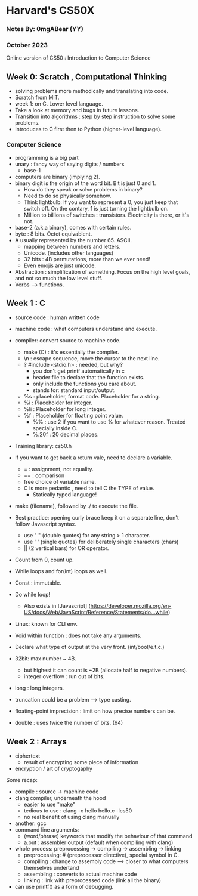 # Harvard's CS50X

### Notes By: 0mgABear (YY)

### October 2023

Online version of CS50 : Introduction to Computer Science

## Week 0: Scratch , Computational Thinking

- solving problems more methodically and translating into code.
- Scratch from MIT.
- week 1: on C. Lower level language.
- Take a look at memory and bugs in future lessons.
- Transition into algorithms : step by step instruction to solve some problems.
- Introduces to C first then to Python (higher-level language).

### Computer Science

- programming is a big part
- unary : fancy way of saying digits / numbers
  - base-1
- computers are binary (implying 2).
- binary digit is the origin of the word bit. Bit is just 0 and 1.
  - How do they speak or solve problems in binary?
  - Need to do so physically somehow.
  - Think lightbulb: If you want to represent a 0, you just keep that switch off. On the contary, 1 is just turning the lightbulb on.
  - Million to billions of switches : transistors. Electricity is there, or it's not.
- base-2 (a.k.a binary), comes with certain rules.
- byte : 8 bits. Octet equivablent.
- A usually represented by the number 65. ASCII.
  - mapping between numbers and letters.
  - Unicode. (includes other languages)
  - 32 bits : 4B permutations, more than we ever need!
  - Even emojis are just unicode.
- Abstraction : simplification of something. Focus on the high level goals, and not so much the low level stuff.
- Verbs --> functions.

## Week 1 : C

- source code : human written code
- machine code : what computers understand and execute.
- compiler: convert source to machine code.
  - make (C) : it's essentially the compiler.
  - \n : escape sequence, move the cursor to the next line.
  - ? #include <stdio.h> : needed, but why?
    - you don't get printf automatically in c
    - header file to declare that the function exists.
    - only include the functions you care about.
    - stands for: standard input/output.
  - %s : placeholder, format code. Placeholder for a string.
  - %i : Placeholder for integer.
  - %li : Placeholder for long integer.
  - %f : Placeholder for floating point value.
    - %% : use 2 if you want to use % for whatever reason. Treated specially inside C.
    - %.20f : 20 decimal places.
- Training library: cs50.h
- If you want to get back a return vale, need to declare a variable.
  - = : assignment, not equality.
  - == : comparison
  - free choice of variable name.
  - C is more pedantic , need to tell C the TYPE of value.
    - Statically typed language!
- make (filename), followed by ./ to execute the file.
- Best practice: opening curly brace keep it on a separate line, don't follow Javascript syntax.
  - use " " (double quotes) for any string > 1 character.
  - use ' ' (single quotes) for deliberately single characters (chars)
  - || (2 vertical bars) for OR operator.
- Count from 0, count up.
- While loops and for(int) loops as well.
- Const : immutable.
- Do while loop!

  - Also exists in [Javascript] (https://developer.mozilla.org/en-US/docs/Web/JavaScript/Reference/Statements/do...while)

- Linux: known for CLI env.

- Void within function : does not take any arguments.
- Declare what type of output at the very front. (int/bool/e.t.c.)

- 32bit: max number ~ 4B.
  - but highest it can count is ~2B (allocate half to negative numbers).
  - integer overflow : run out of bits.
- long : long integers.
- truncation could be a problem --> type casting.
- floating-point imprecision : limit on how precise numbers can be.
- double : uses twice the number of bits. (64)

## Week 2 : Arrays

- ciphertext
  - result of encrypting some piece of information
- encryption / art of cryptogaphy

Some recap:

- compile : source -> machine code
- clang compiler, underneath the hood
  - easier to use "make"
  - tedious to use : clang -o hello hello.c -lcs50
  - no real benefit of using clang manually
- another: gcc
- command line arguments:
  - (word/phrase) keywords that modify the behaviour of that command
  - a.out : assembler output (default when compiling with clang)
- whole process: preprocessing -> compiling -> assembling -> linking
  - preprocessing: # (preprocessor directive), special symbol in C.
  - compiling : change to assembly code --> closer to what computers themselves undertand
  - assembling : converts to actual machine code
  - linking : link with preprocessed code (link all the binary)
- can use printf() as a form of debugging.
